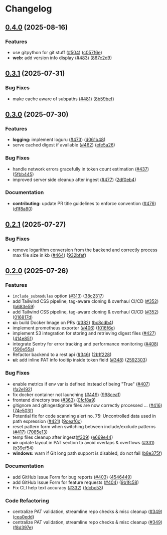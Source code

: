 # Changelog

## [0.4.0](https://github.com/coderamp-labs/gitingest/compare/v0.3.1...v0.4.0) (2025-08-16)


### Features

* use gitpython for git stuff ([#504](https://github.com/coderamp-labs/gitingest/issues/504)) ([c057f6e](https://github.com/coderamp-labs/gitingest/commit/c057f6e06271372f1e5dd054d62e416872620b10))
* **web:** add version info display ([#483](https://github.com/coderamp-labs/gitingest/issues/483)) ([867c2d9](https://github.com/coderamp-labs/gitingest/commit/867c2d904e57ef2b329ba863661062cc92be39c9))

## [0.3.1](https://github.com/coderamp-labs/gitingest/compare/v0.3.0...v0.3.1) (2025-07-31)


### Bug Fixes

* make cache aware of subpaths ([#481](https://github.com/coderamp-labs/gitingest/issues/481)) ([8b59bef](https://github.com/coderamp-labs/gitingest/commit/8b59bef541f858ef44eba8fce6ace77df9dea01c))

## [0.3.0](https://github.com/coderamp-labs/gitingest/compare/v0.2.1...v0.3.0) (2025-07-30)


### Features

* **logging:** implement loguru ([#473](https://github.com/coderamp-labs/gitingest/issues/473)) ([d061b48](https://github.com/coderamp-labs/gitingest/commit/d061b4877a253ba3f0480d329f025427c7f70177))
* serve cached digest if available ([#462](https://github.com/coderamp-labs/gitingest/issues/462)) ([efe5a26](https://github.com/coderamp-labs/gitingest/commit/efe5a2686142b5ee4984061ebcec23c3bf3495d5))


### Bug Fixes

* handle network errors gracefully in token count estimation ([#437](https://github.com/coderamp-labs/gitingest/issues/437)) ([5fbb445](https://github.com/coderamp-labs/gitingest/commit/5fbb445cd8725e56972f43ec8b5e12cb299e9e83))
* improved server side cleanup after ingest ([#477](https://github.com/coderamp-labs/gitingest/issues/477)) ([2df0eb4](https://github.com/coderamp-labs/gitingest/commit/2df0eb43989731ae40a9dd82d310ff76a794a46d))


### Documentation

* **contributing:** update PR title guidelines to enforce convention ([#476](https://github.com/coderamp-labs/gitingest/issues/476)) ([d1f8a80](https://github.com/coderamp-labs/gitingest/commit/d1f8a80826ca38ec105a1878742fe351d4939d6e))

## [0.2.1](https://github.com/coderamp-labs/gitingest/compare/v0.2.0...v0.2.1) (2025-07-27)


### Bug Fixes

* remove logarithm conversion from the backend and correctly process max file size in kb ([#464](https://github.com/coderamp-labs/gitingest/issues/464)) ([932bfef](https://github.com/coderamp-labs/gitingest/commit/932bfef85db66704985c83f3f7c427756bd14023))

## [0.2.0](https://github.com/coderamp-labs/gitingest/compare/v0.1.5...v0.2.0) (2025-07-26)

### Features

* `include_submodules` option ([#313](https://github.com/coderamp-labs/gitingest/issues/313)) ([38c2317](https://github.com/coderamp-labs/gitingest/commit/38c23171a14556a2cdd05c0af8219f4dc789defd))
* add Tailwind CSS pipeline, tag-aware cloning & overhaul CI/CD ([#352](https://github.com/coderamp-labs/gitingest/issues/352)) ([b683e59](https://github.com/coderamp-labs/gitingest/commit/b683e59b5b1a31d27cc5c6ce8fb62da9b660613b))
* add Tailwind CSS pipeline, tag-aware cloning & overhaul CI/CD ([#352](https://github.com/coderamp-labs/gitingest/issues/352)) ([016817d](https://github.com/coderamp-labs/gitingest/commit/016817d5590c1412498b7532f6e854d20239c6be))
* **ci:** build Docker Image on PRs ([#382](https://github.com/coderamp-labs/gitingest/issues/382)) ([bc8cdb4](https://github.com/coderamp-labs/gitingest/commit/bc8cdb459482948c27e780b733ac7216d822529a))
* implement prometheus exporter ([#406](https://github.com/coderamp-labs/gitingest/issues/406)) ([1016f6e](https://github.com/coderamp-labs/gitingest/commit/1016f6ecb3b1b066d541d1eba1ddffec49b15f16))
* implement S3 integration for storing and retrieving digest files ([#427](https://github.com/coderamp-labs/gitingest/issues/427)) ([414e851](https://github.com/coderamp-labs/gitingest/commit/414e85189fb9055491530ba8c0665c798474451e))
* integrate Sentry for error tracking and performance monitoring ([#408](https://github.com/coderamp-labs/gitingest/issues/408)) ([590e55a](https://github.com/coderamp-labs/gitingest/commit/590e55a4d28a4f5c0beafbd12c525828fa79e221))
* Refactor backend to a rest api ([#346](https://github.com/coderamp-labs/gitingest/issues/346)) ([2b1f228](https://github.com/coderamp-labs/gitingest/commit/2b1f228ae1f6d1f7ee471794d258b13fcac25a96))
* **ui:** add inline PAT info tooltip inside token field ([#348](https://github.com/coderamp-labs/gitingest/issues/348)) ([2592303](https://github.com/coderamp-labs/gitingest/commit/25923037ea6cd2f8ef33a6cf1f0406c2b4f0c9b6))


### Bug Fixes

* enable metrics if env var is defined instead of being "True" ([#407](https://github.com/coderamp-labs/gitingest/issues/407)) ([fa2e192](https://github.com/coderamp-labs/gitingest/commit/fa2e192c05864c8db90bda877e9efb9b03caf098))
* fix docker container not launching ([#449](https://github.com/coderamp-labs/gitingest/issues/449)) ([998cea1](https://github.com/coderamp-labs/gitingest/commit/998cea15b4f79c5d6f840b5d3d916f83c8be3a07))
* frontend directory tree ([#363](https://github.com/coderamp-labs/gitingest/issues/363)) ([0fcf8a9](https://github.com/coderamp-labs/gitingest/commit/0fcf8a956f7ec8403a025177f998f92ddee96de0))
* gitignore and gitingestignore files are now correctly processed … ([#416](https://github.com/coderamp-labs/gitingest/issues/416)) ([74e503f](https://github.com/coderamp-labs/gitingest/commit/74e503fa1140feb74aa5350a32f0025c43097da1))
* Potential fix for code scanning alert no. 75: Uncontrolled data used in path expression ([#421](https://github.com/coderamp-labs/gitingest/issues/421)) ([9ceaf6c](https://github.com/coderamp-labs/gitingest/commit/9ceaf6cbbb0cdefbc79f78c5285406b9188b2d3d))
* reset pattern form when switching between include/exclude patterns ([#417](https://github.com/coderamp-labs/gitingest/issues/417)) ([7085e13](https://github.com/coderamp-labs/gitingest/commit/7085e138a74099b1df189b3bf9b8a333c8769380))
* temp files cleanup after ingest([#309](https://github.com/coderamp-labs/gitingest/issues/309)) ([e669e44](https://github.com/coderamp-labs/gitingest/commit/e669e444fa1e6130f3f22952dd81f0ca3fe08fa5))
* **ui:** update layout in PAT section to avoid overlaps & overflows ([#331](https://github.com/coderamp-labs/gitingest/issues/331)) ([b39ef54](https://github.com/coderamp-labs/gitingest/commit/b39ef5416c1f8a7993a8249161d2a898b7387595))
* **windows:** warn if Git long path support is disabled, do not fail ([b8e375f](https://github.com/coderamp-labs/gitingest/commit/b8e375f71cae7d980cf431396c4414a6dbd0588c))


### Documentation

* add GitHub Issue Form for bug reports ([#403](https://github.com/coderamp-labs/gitingest/issues/403)) ([4546449](https://github.com/coderamp-labs/gitingest/commit/4546449bbc1e4a7ad0950c4b831b8855a98628fd))
* add GitHub Issue Form for feature requests ([#404](https://github.com/coderamp-labs/gitingest/issues/404)) ([9b1fc58](https://github.com/coderamp-labs/gitingest/commit/9b1fc58900ae18a3416fe3cf9b5e301a65a8e9fd))
* Fix CLI help text accuracy ([#332](https://github.com/coderamp-labs/gitingest/issues/332)) ([fdcbc53](https://github.com/coderamp-labs/gitingest/commit/fdcbc53cadde6a5dc3c3626120df1935b63693b2))


### Code Refactoring

* centralize PAT validation, streamline repo checks & misc cleanup ([#349](https://github.com/coderamp-labs/gitingest/issues/349)) ([cea0edd](https://github.com/coderamp-labs/gitingest/commit/cea0eddce8c6846bc6271cb3a8d15320e103214c))
* centralize PAT validation, streamline repo checks & misc cleanup ([#349](https://github.com/coderamp-labs/gitingest/issues/349)) ([f8d397e](https://github.com/coderamp-labs/gitingest/commit/f8d397e66e3382d12f8a0ed05d291a39db830bda))
